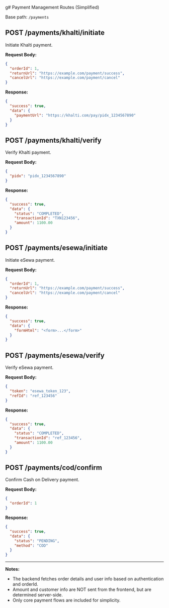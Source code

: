 g# Payment Management Routes (Simplified)

Base path: `/payments`

## POST /payments/khalti/initiate
Initiate Khalti payment.

**Request Body:**
```json
{
  "orderId": 1,
  "returnUrl": "https://example.com/payment/success",
  "cancelUrl": "https://example.com/payment/cancel"
}
```

**Response:**
```json
{
  "success": true,
  "data": {
    "paymentUrl": "https://khalti.com/pay/pidx_1234567890"
  }
}
```

## POST /payments/khalti/verify
Verify Khalti payment.

**Request Body:**
```json
{
  "pidx": "pidx_1234567890"
}
```

**Response:**
```json
{
  "success": true,
  "data": {
    "status": "COMPLETED",
    "transactionId": "TXN123456",
    "amount": 1100.00
  }
}
```

## POST /payments/esewa/initiate
Initiate eSewa payment.

**Request Body:**
```json
{
  "orderId": 1,
  "returnUrl": "https://example.com/payment/success",
  "cancelUrl": "https://example.com/payment/cancel"
}
```

**Response:**
```json
{
  "success": true,
  "data": {
    "formHtml": "<form>...</form>"
  }
}
```

## POST /payments/esewa/verify
Verify eSewa payment.

**Request Body:**
```json
{
  "token": "esewa_token_123",
  "refId": "ref_123456"
}
```

**Response:**
```json
{
  "success": true,
  "data": {
    "status": "COMPLETED",
    "transactionId": "ref_123456",
    "amount": 1100.00
  }
}
```

## POST /payments/cod/confirm
Confirm Cash on Delivery payment.

**Request Body:**
```json
{
  "orderId": 1
}
```

**Response:**
```json
{
  "success": true,
  "data": {
    "status": "PENDING",
    "method": "COD"
  }
}
```

---

**Notes:**
- The backend fetches order details and user info based on authentication and orderId.
- Amount and customer info are NOT sent from the frontend, but are determined server-side.
- Only core payment flows are included for simplicity. 